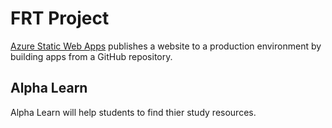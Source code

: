 # FRT Project
[Azure Static Web Apps](https://docs.microsoft.com/azure/static-web-apps/overview) publishes a website to a production environment by building apps from a GitHub repository. 

## Alpha Learn
Alpha Learn will help students to find thier study resources.